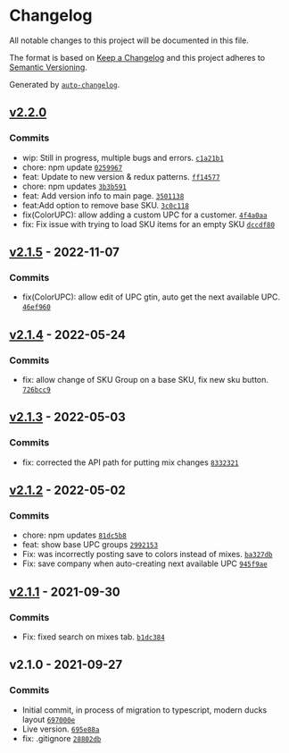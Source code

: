 # Changelog

All notable changes to this project will be documented in this file.

The format is based on [Keep a Changelog](https://keepachangelog.com/en/1.0.0/)
and this project adheres to [Semantic Versioning](https://semver.org/spec/v2.0.0.html).

Generated by [`auto-changelog`](https://github.com/CookPete/auto-changelog).

## [v2.2.0](https://github.com/UtahGooner/sku-system/compare/v2.1.5...v2.2.0)

### Commits

- wip: Still in progress, multiple bugs and errors. [`c1a21b1`](https://github.com/UtahGooner/sku-system/commit/c1a21b1f6b678ca9e7eb23be00fa62089f24a3a6)
- chore: npm update [`0259967`](https://github.com/UtahGooner/sku-system/commit/0259967c264266ffdc509d6a0df3d91ada7ec26e)
- feat: Update to new version & redux patterns. [`ff14577`](https://github.com/UtahGooner/sku-system/commit/ff14577aaead611af9430c51ca5feed989ab723c)
- chore: npm updates [`3b3b591`](https://github.com/UtahGooner/sku-system/commit/3b3b5910d992a08e3397ffe8ff498439a38694cb)
- feat: Add version info to main page. [`3501138`](https://github.com/UtahGooner/sku-system/commit/3501138ce86960b66b4a1c0d693103b3a4a83041)
- feat:Add option to remove base SKU. [`3c0c118`](https://github.com/UtahGooner/sku-system/commit/3c0c1183ee4f0ac2eba2bdd639460f1a43f0bb15)
- fix(ColorUPC): allow adding a custom UPC for a customer. [`4f4a0aa`](https://github.com/UtahGooner/sku-system/commit/4f4a0aaa3f8eece8337a08c118f6b6eb131681d1)
- fix: Fix issue with trying to load SKU items for an empty SKU [`dccdf80`](https://github.com/UtahGooner/sku-system/commit/dccdf809084575414976ac71bb32d1980f37cf70)

## [v2.1.5](https://github.com/UtahGooner/sku-system/compare/v2.1.4...v2.1.5) - 2022-11-07

### Commits

- fix(ColorUPC): allow edit of UPC gtin, auto get the next available UPC. [`46ef960`](https://github.com/UtahGooner/sku-system/commit/46ef9606c82a9fd7c7c477e559cf17fedae3ee44)

## [v2.1.4](https://github.com/UtahGooner/sku-system/compare/v2.1.3...v2.1.4) - 2022-05-24

### Commits

- fix: allow change of SKU Group on a base SKU, fix new sku button. [`726bcc9`](https://github.com/UtahGooner/sku-system/commit/726bcc96af79122f3b4c5c7fd3682540ff9c9326)

## [v2.1.3](https://github.com/UtahGooner/sku-system/compare/v2.1.2...v2.1.3) - 2022-05-03

### Commits

- fix: corrected the API path for putting mix changes [`8332321`](https://github.com/UtahGooner/sku-system/commit/83323210ae1d49acebd5293598b730ae8d51c2fd)

## [v2.1.2](https://github.com/UtahGooner/sku-system/compare/v2.1.1...v2.1.2) - 2022-05-02

### Commits

- chore: npm updates [`81dc5b8`](https://github.com/UtahGooner/sku-system/commit/81dc5b8a0b2a2102fd53d4b2370271aabbac700e)
- feat: show base UPC groups [`2992153`](https://github.com/UtahGooner/sku-system/commit/29921533482897229771b7029bd58fefb1e937d9)
- Fix: was incorrectly posting save to colors instead of mixes. [`ba327db`](https://github.com/UtahGooner/sku-system/commit/ba327db70fa2b7f10b5ea9e0dff8162a9da8909c)
- Fix: save company when auto-creating next available UPC [`945f9ae`](https://github.com/UtahGooner/sku-system/commit/945f9ae6c72a39ff69c160518d768e645d648bb7)

## [v2.1.1](https://github.com/UtahGooner/sku-system/compare/v2.1.0...v2.1.1) - 2021-09-30

### Commits

- Fix: fixed search on mixes tab. [`b1dc384`](https://github.com/UtahGooner/sku-system/commit/b1dc3844aeba2e0b3cc6730c8aed67b37ae5022b)

## v2.1.0 - 2021-09-27

### Commits

- Initial commit, in process of migration to typescript, modern ducks layout [`697000e`](https://github.com/UtahGooner/sku-system/commit/697000e227a7f3a807e31912e3fc6d7c014fd09b)
- Live version. [`695e88a`](https://github.com/UtahGooner/sku-system/commit/695e88a549c51c2eb9bdd8dd3f04272d7137c37c)
- fix: .gitignore [`28802db`](https://github.com/UtahGooner/sku-system/commit/28802db16e79bc0d354e80901a62f02249d744d7)
